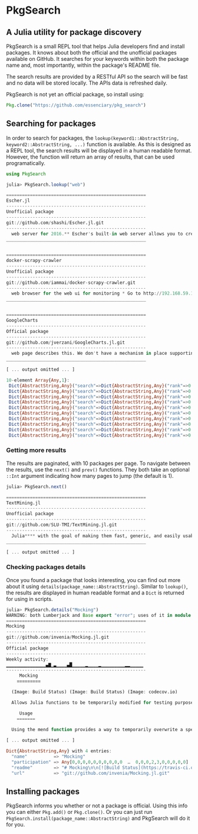# PkgSearch
## A Julia utility for package discovery

PkgSearch is a small REPL tool that helps Julia developers find and install packages. It knows about both the official and the unofficial packages available on GitHub. It searches for your keywords within both the package name and, most importantly, within the package's README file. 

The search results are provided by a RESTful API so the search will be fast and no data will be stored locally. The APIs data is refreshed daily. 

PkgSearch is not yet an official package, so install using: 

```julia
Pkg.clone("https://github.com/essenciary/pkg_search")
```

## Searching for packages

In order to search for packages, the `lookup(keyword1::AbstractString, keyword2::AbstractString, ...)` function is available. As this is designed as a REPL tool, the search results will be displayed in a human readable format. However, the function will return an array of results, that can be used programatically. 

```julia
using PkgSearch

julia> PkgSearch.lookup("web")

=====================================================
Escher.jl
-----------------------------------------------------
Unofficial package
-----------------------------------------------------
git://github.com/shashi/Escher.jl.git
-----------------------------------------------------
  web server for 2016.** Escher's built-in web server allows you to create interactive
_____________________________________________________


=====================================================
docker-scrapy-crawler
-----------------------------------------------------
Unofficial package
-----------------------------------------------------
git://github.com/iammai/docker-scrapy-crawler.git
-----------------------------------------------------
  web browser for the web ui for monitoring * Go to http://192.168.59.103:6800/ * Go to http://192.168.59.103:6800/jobs
_____________________________________________________


=====================================================
GoogleCharts
-----------------------------------------------------
Official package
-----------------------------------------------------
git://github.com/jverzani/GoogleCharts.jl.git
-----------------------------------------------------
  web page describes this. We don't have a mechanism in place supporting Google's "Column
_____________________________________________________

[ ... output omitted ... ]

10-element Array{Any,1}:
 Dict{AbstractString,Any}("search"=>Dict{AbstractString,Any}("rank"=>0.0951392,"headline"=>"**web** server for 2016.** Escher's built-in **web** server allows you to create interactive"),"links"=>Dict{AbstractString,Any}("self"=>"/api/v1/packages/466"),"attributes"=>Dict{AbstractString,Any}("name"=>"Escher.jl","url"=>"git://github.com/shashi/Escher.jl.git"),"id"=>466,"type"=>"packages")
 Dict{AbstractString,Any}("search"=>Dict{AbstractString,Any}("rank"=>0.094717,"headline"=>"**web** browser for the **web** ui for monitoring\n   * Go to http://192.168.59.103:6800/\n   * Go to http://192.168.59.103:6800/jobs"),"links"=>Dict{AbstractString,Any}("self"=>"/api/v1/packages/1317"),"attributes"=>Dict{AbstractString,Any}("name"=>"docker-scrapy-crawler","url"=>"git://github.com/iammai/docker-scrapy-crawler.git"),"id"=>1317,"type"=>"packages")
 Dict{AbstractString,Any}("search"=>Dict{AbstractString,Any}("rank"=>0.0889769,"headline"=>"**web** page describes this. We don't have a mechanism in\nplace supporting Google's \"Column"),"links"=>Dict{AbstractString,Any}("self"=>"/api/v1/packages/289"),"attributes"=>Dict{AbstractString,Any}("name"=>"GoogleCharts","url"=>"git://github.com/jverzani/GoogleCharts.jl.git"),"id"=>289,"type"=>"packages")
 Dict{AbstractString,Any}("search"=>Dict{AbstractString,Any}("rank"=>0.0827456,"headline"=>"**web** pages from Julia. Pages may be served over the internet and controlled from the browser"),"links"=>Dict{AbstractString,Any}("self"=>"/api/v1/packages/240"),"attributes"=>Dict{AbstractString,Any}("name"=>"Blink.jl","url"=>"git://github.com/JunoLab/Blink.jl.git"),"id"=>240,"type"=>"packages")
 Dict{AbstractString,Any}("search"=>Dict{AbstractString,Any}("rank"=>0.0827456,"headline"=>"**web** browser.  Click\non the *New* button and choose the *Julia* option to start a new\n\"notebook"),"links"=>Dict{AbstractString,Any}("self"=>"/api/v1/packages/288"),"attributes"=>Dict{AbstractString,Any}("name"=>"IJulia.jl","url"=>"git://github.com/JuliaLang/IJulia.jl.git"),"id"=>288,"type"=>"packages")
 Dict{AbstractString,Any}("search"=>Dict{AbstractString,Any}("rank"=>0.0827456,"headline"=>"**web** content, GTK+ 3 Port\n11. libwebkitgtk3-devel (mingw32) - Library for rendering **web** content, GTK+ 3 Port"),"links"=>Dict{AbstractString,Any}("self"=>"/api/v1/packages/939"),"attributes"=>Dict{AbstractString,Any}("name"=>"WinRPM.jl","url"=>"git://github.com/JuliaLang/WinRPM.jl.git"),"id"=>939,"type"=>"packages")
 Dict{AbstractString,Any}("search"=>Dict{AbstractString,Any}("rank"=>0.0827456,"headline"=>"**Web**)\"\n\t  \"Idrisi\"     => \"Idrisi Vector (.vct)\"\n\t  \"WFS\"        => \"OGC WFS (**Web** Feature Service)\"\n\t  \"WMS\"        => \"OGC **Web** Map Service"),"links"=>Dict{AbstractString,Any}("self"=>"/api/v1/packages/1058"),"attributes"=>Dict{AbstractString,Any}("name"=>"RasterIO.jl","url"=>"git://github.com/wkearn/RasterIO.jl.git"),"id"=>1058,"type"=>"packages")
 Dict{AbstractString,Any}("search"=>Dict{AbstractString,Any}("rank"=>0.0759909,"headline"=>"**web** applications in Julia as easy as possible.\n\nIf you have looked at the examples"),"links"=>Dict{AbstractString,Any}("self"=>"/api/v1/packages/492"),"attributes"=>Dict{AbstractString,Any}("name"=>"Pages","url"=>"git://github.com/EricForgy/Pages.jl.git"),"id"=>492,"type"=>"packages")
 Dict{AbstractString,Any}("search"=>Dict{AbstractString,Any}("rank"=>0.0759909,"headline"=>"**web** services some closure. Mux allows you to\ndefine servers in terms of highly modular"),"links"=>Dict{AbstractString,Any}("self"=>"/api/v1/packages/588"),"attributes"=>Dict{AbstractString,Any}("name"=>"Mux.jl","url"=>"git://github.com/JuliaWeb/Mux.jl.git"),"id"=>588,"type"=>"packages")
 Dict{AbstractString,Any}("search"=>Dict{AbstractString,Any}("rank"=>0.0759909,"headline"=>"**Web** Services\n\nThis package provides a native Julia interface to the Amazon **Web** Services API\n\nThe following"),"links"=>Dict{AbstractString,Any}("self"=>"/api/v1/packages/644"),"attributes"=>Dict{AbstractString,Any}("name"=>"AWS","url"=>"git://github.com/JuliaParallel/AWS.jl.git"),"id"=>644,"type"=>"packages")

```

### Getting more results

The results are paginated, with 10 packages per page. To navigate between the results, use the `next()` and `prev()` functions. They both take an optional `::Int` argument indicating how many pages to jump (the default is 1). 

```julia
julia> PkgSearch.next()

=====================================================
TextMining.jl
-----------------------------------------------------
Unofficial package
-----------------------------------------------------
git://github.com/SLU-TMI/TextMining.jl.git
-----------------------------------------------------
  Julia**** with the goal of making them fast, generic, and easily usable in **Julia's REPL
_____________________________________________________

[ ... output omitted ... ]

```

### Checking packages details

Once you found a package that looks interesting, you can find out more about it using `details(package_name::AbstractString)`. Similar to `lookup()`, the results are displayed in human readable format and a `Dict` is returned for using in scripts. 

```julia
julia> PkgSearch.details("Mocking")
WARNING: both Lumberjack and Base export "error"; uses of it in module PkgSearch must be qualified
=====================================================
Mocking
-----------------------------------------------------
git://github.com/invenia/Mocking.jl.git
-----------------------------------------------------
Official package
-----------------------------------------------------
Weekly activity:
▁▁▁▁▁▁▁▁▁▁▁▁▁▁▁▄▇▁▃▁▁▁▁▄█▁▁▁▁▁▂▁▁▁▁▂▁▁▁▁▁▁▁▁▁▂▂▁▁▁▁▁
-----------------------------------------------------
     Mocking
    ≡≡≡≡≡≡≡≡≡

  (Image: Build Status) (Image: Build Status) (Image: codecov.io)

  Allows Julia functions to be temporarily modified for testing purposes.

     Usage
    =======

  Using the mend function provides a way to temporarily overwrite a specific method.
  
[ ... output omitted ... ]

Dict{AbstractString,Any} with 4 entries:
  "name"          => "Mocking"
  "participation" => Any[0,0,0,0,0,0,0,0,0,0  …  0,0,0,2,3,0,0,0,0,0]
  "readme"        => "# Mocking\n\n[![Build Status](https://travis-ci.org/invenia/Mocking.jl.svg?branch=master)](https://travis-ci.org/invenia/Mocking.jl)\n[![Build Status](https://ci.appveyor.com/api/projects/status/la041r86v6p5k24x?svg=true)](https://ci.appveyor.com/project/omus/mocking-jl)\n[![codecov.io](http://…
  "url"           => "git://github.com/invenia/Mocking.jl.git"
```

## Installing packages

PkgSearch informs you whether or not a package is official. Using this info you can either `Pkg.add()` or `Pkg.clone()`. Or you can just run `PkgSearch.install(package_name::AbstractString)` and PkgSearch will do it for you. 